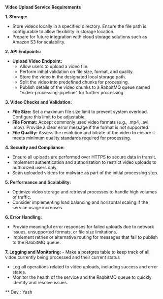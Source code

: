 **Video Upload Service Requirements**

**1. Storage:**
   - Store videos locally in a specified directory. Ensure the file path is configurable to allow flexibility in storage location.
   - Prepare for future integration with cloud storage solutions such as Amazon S3 for scalability.

**2. API Endpoints:**
   - **Upload Video Endpoint:**
     - Allow users to upload a video file.
     - Perform initial validation on file size, format, and quality.
     - Store the video in the designated local storage path.
     - Split the video into predefined chunks for processing.
     - Publish details of the video chunks to a RabbitMQ queue named "video-processing-pipeline" for further processing.

**3. Video Checks and Validation:**
   - **File Size:** Set a maximum file size limit to prevent system overload. Configure this limit to be adjustable.
   - **File Format:** Accept commonly used video formats (e.g., .mp4, .avi, .mov). Provide a clear error message if the format is not supported.
   - **File Quality:** Assess the resolution and bitrate of the video to ensure it meets minimum quality standards required for processing.

**4. Security and Compliance:**
   - Ensure all uploads are performed over HTTPS to secure data in transit.
   - Implement authentication and authorization to restrict video uploads to authorized users only.
   - Scan uploaded videos for malware as part of the initial processing step.

**5. Performance and Scalability:**
   - Optimize video storage and retrieval processes to handle high volumes of traffic.
   - Consider implementing load balancing and horizontal scaling if the service usage increases.

**6. Error Handling:**
   - Provide meaningful error responses for failed uploads due to network issues, unsupported formats, or file size limitations.
   - Implement retries or alternative routing for messages that fail to publish to the RabbitMQ queue.

**7. Logging and Monitoring:**
    - Make a postgres table to keep track of all vidoe currently being processed and their current status 
   - Log all operations related to video uploads, including success and error states.
   - Monitor the health of the service and the RabbitMQ queue to quickly identify and resolve issues.

** Dev : Yash